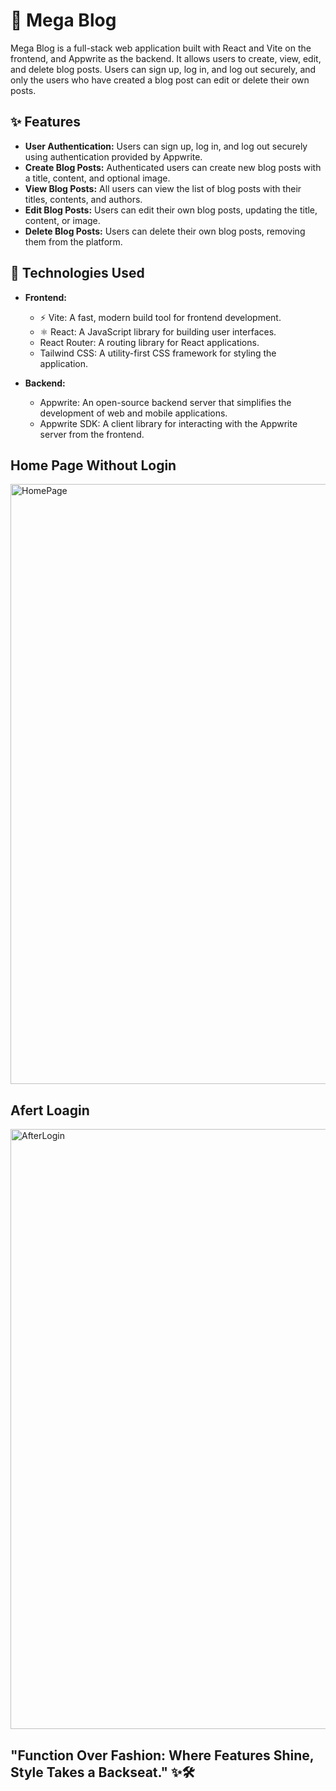 # 🚀 Mega Blog

Mega Blog is a full-stack web application built with React and Vite on the frontend, and Appwrite as the backend. It allows users to create, view, edit, and delete blog posts. Users can sign up, log in, and log out securely, and only the users who have created a blog post can edit or delete their own posts.

## ✨ Features

- **User Authentication:** Users can sign up, log in, and log out securely using authentication provided by Appwrite.
- **Create Blog Posts:** Authenticated users can create new blog posts with a title, content, and optional image.
- **View Blog Posts:** All users can view the list of blog posts with their titles, contents, and authors.
- **Edit Blog Posts:** Users can edit their own blog posts, updating the title, content, or image.
- **Delete Blog Posts:** Users can delete their own blog posts, removing them from the platform.

## 🔧 Technologies Used

- **Frontend:**
  - ⚡ Vite: A fast, modern build tool for frontend development.
  - ⚛️ React: A JavaScript library for building user interfaces.
  - React Router: A routing library for React applications.
  - Tailwind CSS: A utility-first CSS framework for styling the application.

- **Backend:**
  - Appwrite: An open-source backend server that simplifies the development of web and mobile applications.
  - Appwrite SDK: A client library for interacting with the Appwrite server from the frontend.

## Home Page Without Login
<img width="960" alt="HomePage" src="https://github.com/ruturajbayad/MegaBlog/assets/109090403/807c3020-e1b6-4433-9518-781d89a01f37">

## Afert Loagin 
<img width="960" alt="AfterLogin" src="https://github.com/ruturajbayad/MegaBlog/assets/109090403/6ba8a9bd-553c-49ee-bfd0-329ded68a85a">

## "Function Over Fashion: Where Features Shine, Style Takes a Backseat." ✨🛠️
